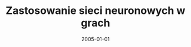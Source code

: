 ---
# Documentation: https://wowchemy.com/docs/managing-content/

title: Zastosowanie sieci neuronowych w grach
subtitle: ''
summary: ''
authors:
- kwasnicka
- markowska-kaczmar
- Łukasz Matuszek
- Jacek Mikosz
- Przemysław Niezborała
tags: []
categories: []
date: '2005-01-01'
lastmod: 2022-10-07T04:56:57Z
featured: false
draft: false

# Featured image
# To use, add an image named `featured.jpg/png` to your page's folder.
# Focal points: Smart, Center, TopLeft, Top, TopRight, Left, Right, BottomLeft, Bottom, BottomRight.
image:
  caption: ''
  focal_point: ''
  preview_only: false

# Projects (optional).
#   Associate this post with one or more of your projects.
#   Simply enter your project's folder or file name without extension.
#   E.g. `projects = ["internal-project"]` references `content/project/deep-learning/index.md`.
#   Otherwise, set `projects = []`.
projects: []
publishDate: '2022-10-07T04:56:56.209939Z'
publication_types:
- '6'
abstract: ''
publication: '*Sieci neuronowe w zastosowaniach. Praca zbiorowa pod red. U. Markowskiej-Kaczmar,
  H. Kwaśnickiej.*'
---